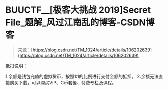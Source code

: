 <!--yml
category: 未分类
date: 2022-04-26 14:39:42
-->

# BUUCTF__[极客大挑战 2019]Secret File_题解_风过江南乱的博客-CSDN博客

> 来源：[https://blog.csdn.net/TM_1024/article/details/106202639](https://blog.csdn.net/TM_1024/article/details/106202639)

抵扣说明：

1.余额是钱包充值的虚拟货币，按照1:1的比例进行支付金额的抵扣。
2.余额无法直接购买下载，可以购买VIP、C币套餐、付费专栏及课程。